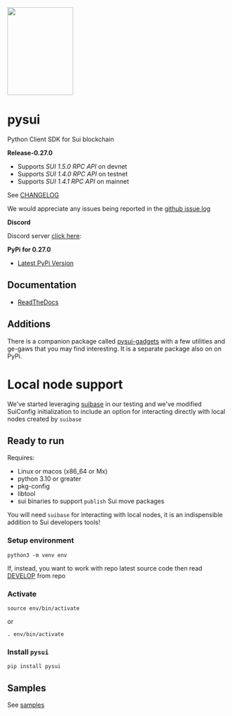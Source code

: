 <img src="https://raw.githubusercontent.com/FrankC01/pysui/main/images//pysui_logo_color.png" width="150" height="200"/>

# pysui

Python Client SDK for Sui blockchain

**Release-0.27.0**

- Supports _SUI 1.5.0 RPC API_ on devnet
- Supports _SUI 1.4.0 RPC API_ on testnet
- Supports _SUI 1.4.1 RPC API_ on mainnet

See [CHANGELOG](https://github.com/FrankC01/pysui/blob/main/CHANGELOG.md)

We would appreciate any issues being reported in the [github issue log](https://github.com/FrankC01/pysui/issues)

**Discord**

Discord server [click here](https://discord.gg/uCGYfY4Ph4):

**PyPi for 0.27.0**

- [Latest PyPi Version](https://pypi.org/project/pysui/)

## Documentation

- [ReadTheDocs](https://pysui.readthedocs.io/en/latest/index.html)

## Additions

There is a companion package called [pysui-gadgets](https://github.com/FrankC01/pysui_gadgets) with a few utilities and ge-gaws that you may find interesting. It is a separate package also on on PyPi.

# Local node support

We've started leveraging [suibase](https://github.com/ChainMovers/suibase) in our testing and we've modified SuiConfig initialization to include an option for interacting directly with local nodes created by `suibase`

## Ready to run

Requires:

- Linux or macos (x86_64 or Mx)
- python 3.10 or greater
- pkg-config
- libtool
- sui binaries to support `publish` Sui move packages

You will need `suibase` for interacting with local nodes, it is an indispensible addition to Sui developers tools!

### Setup environment

`python3 -m venv env`

If, instead, you want to work with repo latest source code then read [DEVELOP](https://github.com/FrankC01/pysui/blob/main/DEVELOP.md) from repo

### Activate

`source env/bin/activate`

or

`. env/bin/activate`

### Install `pysui`

`pip install pysui`

## Samples

See [samples](https://github.com/FrankC01/pysui/blob/main/samples/README.md)
